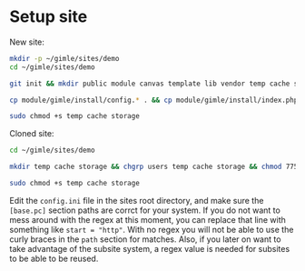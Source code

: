 Setup site
==========

New site:
```sh
mkdir -p ~/gimle/sites/demo
cd ~/gimle/sites/demo

git init && mkdir public module canvas template lib vendor temp cache storage && chgrp users temp cache storage && chmod 775 temp cache storage && cd module && git submodule add https://github.com/Gimle/phpFramework.git gimle && cd ..

cp module/gimle/install/config.* . && cp module/gimle/install/index.php public/. && cp module/gimle/install/welcome.php template/. && cp module/gimle/install/gitignore .gitignore

sudo chmod +s temp cache storage
```

Cloned site:
```sh
cd ~/gimle/sites/demo

mkdir temp cache storage && chgrp users temp cache storage && chmod 775 temp cache storage

sudo chmod +s temp cache storage
```

Edit the `config.ini` file in the sites root directory, and make sure the `[base.pc]` section paths are corrct for your system. If you do not want to mess around with the regex at this moment, you can replace that line with something like `start = "http"`. With no regex you will not be able to use the curly braces in the `path` section for matches. Also, if you later on want to take advantage of the subsite system, a regex value is needed for subsites to be able to be reused.
